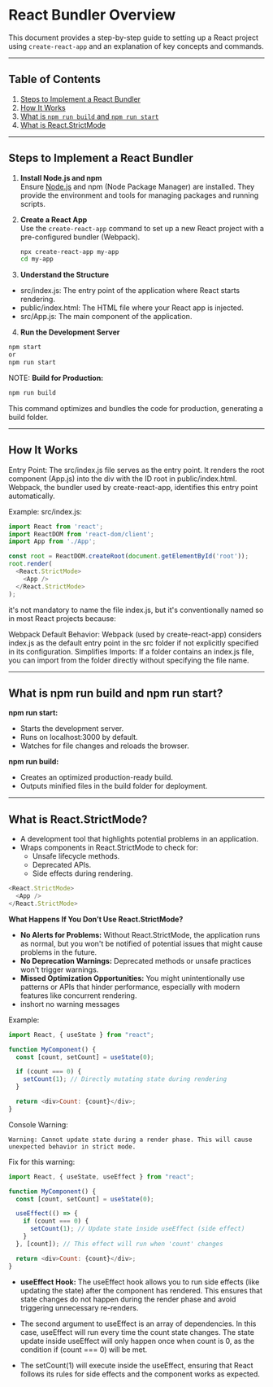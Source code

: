 # React Bundler Overview

This document provides a step-by-step guide to setting up a React project using `create-react-app` and an explanation of key concepts and commands.

---

## Table of Contents
1. [Steps to Implement a React Bundler](#steps-to-implement-a-react-bundler)  
2. [How It Works](#how-it-works)  
3. [What is `npm run build` and `npm run start`](#what-is-npm-run-build-and-npm-run-start)  
4. [What is React.StrictMode](#what-is-reactstrictmode)  

---

## Steps to Implement a React Bundler

1. **Install Node.js and npm**  
   Ensure [Node.js](https://nodejs.org/) and npm (Node Package Manager) are installed. They provide the environment and tools for managing packages and running scripts.

2. **Create a React App**  
   Use the `create-react-app` command to set up a new React project with a pre-configured bundler (Webpack).  

   ```bash
   npx create-react-app my-app
   cd my-app

3. **Understand the Structure**
- src/index.js: The entry point of the application where React starts rendering.
- public/index.html: The HTML file where your React app is injected.
- src/App.js: The main component of the application.

4. **Run the Development Server**

```bash
npm start
or
npm run start
```

NOTE: **Build for Production:**

```bash
npm run build
```
This command optimizes and bundles the code for production, generating a build folder.

---

## How It Works
Entry Point: The src/index.js file serves as the entry point. It renders the root component (App.js) into the div with the ID root in public/index.html. Webpack, the bundler used by create-react-app, identifies this entry point automatically.

Example: src/index.js:

```javascript
import React from 'react';
import ReactDOM from 'react-dom/client';
import App from './App';

const root = ReactDOM.createRoot(document.getElementById('root'));
root.render(
  <React.StrictMode>
    <App />
  </React.StrictMode>
);
```
it's not mandatory to name the file index.js, but it's conventionally named so in most React projects because:

Webpack Default Behavior: Webpack (used by create-react-app) considers index.js as the default entry point in the src folder if not explicitly specified in its configuration.
Simplifies Imports: If a folder contains an index.js file, you can import from the folder directly without specifying the file name.

---

## What is npm run build and npm run start?

**npm run start:**
- Starts the development server.
- Runs on localhost:3000 by default.
- Watches for file changes and reloads the browser.

**npm run build:**
- Creates an optimized production-ready build.
- Outputs minified files in the build folder for deployment.

---

## What is React.StrictMode?

- A development tool that highlights potential problems in an application.
- Wraps components in React.StrictMode to check for:
   -    Unsafe lifecycle methods.
   -    Deprecated APIs.
   -    Side effects during rendering.

```javascript
<React.StrictMode>
  <App />
</React.StrictMode>
```

**What Happens If You Don’t Use React.StrictMode?**

- **No Alerts for Problems:** Without React.StrictMode, the application runs as normal, but you won't be notified of potential issues that might cause problems in the future.
- **No Deprecation Warnings:** Deprecated methods or unsafe practices won't trigger warnings.
- **Missed Optimization Opportunities:** You might unintentionally use patterns or APIs that hinder performance, especially with modern features like concurrent rendering.
- inshort no warning messages

Example:

```javascript
import React, { useState } from "react";

function MyComponent() {
  const [count, setCount] = useState(0);

  if (count === 0) {
    setCount(1); // Directly mutating state during rendering
  }

  return <div>Count: {count}</div>;
}
```

Console Warning:
```vbnet
Warning: Cannot update state during a render phase. This will cause unexpected behavior in strict mode.
```

Fix for this warning:

```javascript
import React, { useState, useEffect } from "react";

function MyComponent() {
  const [count, setCount] = useState(0);

  useEffect(() => {
    if (count === 0) {
      setCount(1); // Update state inside useEffect (side effect)
    }
  }, [count]); // This effect will run when 'count' changes

  return <div>Count: {count}</div>;
}
```

- **useEffect Hook:** The useEffect hook allows you to run side effects (like updating the state) after the component has rendered. This ensures that state changes do not happen during the render phase and avoid triggering unnecessary re-renders.

- The second argument to useEffect is an array of dependencies. In this case, useEffect will run every time the count state changes. The state update inside useEffect will only happen once when count is 0, as the condition if (count === 0) will be met.
  
- The setCount(1) will execute inside the useEffect, ensuring that React follows its rules for side effects and the component works as expected.










   
